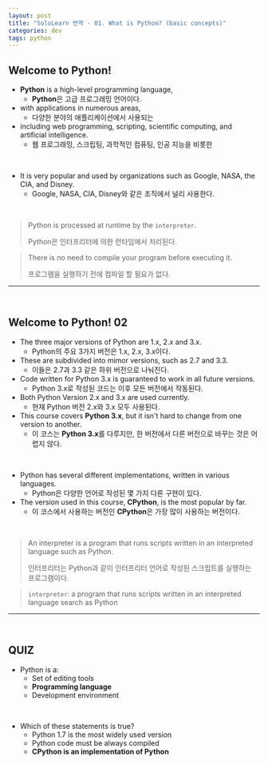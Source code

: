 ```yaml
---
layout: post
title: "SoloLearn 번역 - 01. What is Python? (basic concepts)"
categories: dev
tags: python
---
```


## Welcome to Python!

- **Python** is a high-level programming language,
  - **Python**은 고급 프로그래밍 언어이다.
- with applications in numerous areas,
  - 다양한 분야의 애플리케이션에서 사용되는
- including web programming, scripting, scientific computing, and artificial intelligence.
  - 웹 프로그래밍, 스크립팅, 과학적인 컴퓨팅, 인공 지능을 비롯한

<br>

- It is very popular and used by organizations such as Google, NASA, the CIA, and Disney.
  - Google, NASA, CIA, Disney와 같은 조직에서 널리 사용한다.

<br>

>Python is processed at runtime by the `interpreter`.
>
>Python은 인터프리터에 의한 런타임에서 처리된다.

> There is no need to compile your program before executing it.
>
> 프로그램을 실행하기 전에 컴파일 할 필요가 없다.

------

<br>

## Welcome to Python! 02

- The three major versions of Python are 1.x, 2.x and 3.x.
  - Python의 주요 3가지 버전은 1.x, 2.x, 3.x이다.
- These are subdivided into mimor versions, such as 2.7 and 3.3.
  - 이들은 2.7과 3.3 같은 하위 버전으로 나눠진다.
- Code written for Python 3.x is guaranteed to work in all future versions.
  - Python 3.x로 작성된 코드는 이후 모든 버전에서 작동된다.
- Both Python Version 2.x and 3.x are used currently.
  - 현재 Python 버전 2.x와 3.x 모두 사용된다.
- This course covers **Python 3.x**, but it isn't hard to change from one version to another.
  - 이 코스는 **Python 3.x**를 다루지만, 한 버전에서 다른 버전으로 바꾸는 것은 어렵지 않다.

<br>

- Python has several different implementations, written in various languages.
  - Python은 다양한 언어로 작성된 몇 가지 다른 구현이 있다.
- The version used in this course, **CPython**, is the most popular by far.
  - 이 코스에서 사용하는 버전인 **CPython**은 가장 많이 사용하는 버전이다.

<br>

> An interpreter is a program that runs scripts written in an interpreted language such as Python.
>
> 인터프리터는 Python과 같이 인터프리터 언어로 작성된 스크립트를 실행하는 프로그램이다.

> `interpreter`: a program that runs scripts written in an interpreted language search as Python

------

<br>

## QUIZ

- Python is a:
  - Set of editing tools
  - **Programming language**
  - Development environment

<br>

- Which of these statements is true?
  - Python 1.7 is the most widely used version
  - Python code must be always compiled
  - **CPython is an implementation of Python**

<br>